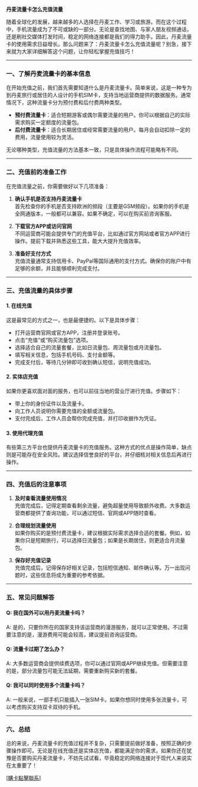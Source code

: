 **丹麦流量卡怎么充值流量**

随着全球化的发展，越来越多的人选择在丹麦工作、学习或旅游。而在这个过程中，手机流量成为了不可或缺的一部分。无论是查找地图、与家人朋友视频通话，还是刷社交媒体打发时间，稳定的网络连接都是我们的得力助手。因此，丹麦流量卡的使用需求日益增长。那么问题来了：丹麦流量卡怎么充值流量呢？别急，接下来就为大家详细解答这个问题，让你轻松掌握充值技巧！

---

### **一、了解丹麦流量卡的基本信息**

在开始充值之前，我们首先需要知道什么是丹麦流量卡。简单来说，这是一种专为到丹麦旅行或居住的人设计的手机SIM卡，支持当地运营商提供的数据服务。通常情况下，这种流量卡分为预付费和后付费两种类型。

- **预付费流量卡**：适合短期游客或偶尔需要流量的用户。你可以根据自己的实际需求购买一定额度的流量包。
- **后付费流量卡**：适合长期居住或经常需要流量的用户。每月会自动扣除一定的费用，流量使用较为灵活。

无论哪种类型，充值流量的方法基本一致，只是具体操作流程可能略有不同。

---

### **二、充值前的准备工作**

在充值流量之前，你需要做好以下几项准备：

1. **确认手机是否支持丹麦流量卡**  
   首先检查你的手机是否支持欧洲的频段（主要是GSM频段）。如果你的手机是全网通版本，一般都可以兼容。如果不确定，可以在购买前咨询客服。

2. **下载官方APP或访问官网**  
   不同运营商可能会提供专门的充值平台，比如通过官方网站或者官方APP进行操作。提前下载并熟悉这些工具，能大大提升充值效率。

3. **准备好支付方式**  
   充值流量通常支持信用卡、PayPal等国际通用的支付方式。确保你的账户中有足够的余额，并且能够顺利完成支付。

---

### **三、充值流量的具体步骤**

#### **1. 在线充值**
这是最常见的方式之一，也是最便捷的。以下是具体步骤：

- 打开运营商官网或官方APP，注册并登录账号。
- 点击“充值”或“购买流量包”选项。
- 选择适合自己的流量套餐，比如日流量包、周流量包或月流量包。
- 填写相关信息，包括手机号码、支付金额等。
- 完成支付后，等待几分钟即可收到确认短信，说明充值成功。

#### **2. 实体店充值**
如果你更喜欢面对面的服务，也可以前往当地的营业厅进行充值。步骤如下：

- 带上你的身份证件以及流量卡。
- 向工作人员说明你需要充值的金额或流量包。
- 支付完成后，工作人员会帮你完成充值，并打印收据作为凭证。

#### **3. 使用代理充值**
有些第三方平台也提供丹麦流量卡的充值服务。这种方式的优点是操作简单，缺点则是可能存在安全风险。建议选择信誉良好的平台，并仔细核对相关信息后再进行操作。

---

### **四、充值后的注意事项**

1. **及时查看流量使用情况**  
   充值完成后，记得定期查看剩余流量，避免超量使用导致额外收费。大多数运营商都提供了查询功能，可以通过短信、官网或APP随时查看。

2. **合理规划流量使用**  
   如果你购买的是预付费流量卡，建议根据实际需求选择合适的套餐。例如，如果你只是短期旅行，可以选择日流量包；如果是长期居住，则更适合月流量包。

3. **保存好充值记录**  
   充值完成后，记得保存好相关记录，包括短信通知、邮件确认等。万一出现问题时，这些信息将成为重要的参考依据。

---

### **五、常见问题解答**

#### Q: 我在国外可以用丹麦流量卡吗？
A: 是的，只要你所在的国家支持该运营商的漫游服务，就可以正常使用。不过需要注意的是，漫游费用可能会较高，建议提前咨询运营商。

#### Q: 流量卡过期了怎么办？
A: 大多数运营商会提供续费选项，你可以通过官网或APP继续充值。但需要注意的是，部分流量包可能无法延期，需要重新购买新的套餐。

#### Q: 我可以同时使用多个流量卡吗？
A: 一般来说，一部手机只能插入一张SIM卡。如果你想同时使用多张流量卡，可以考虑购买支持双卡双待的手机。

---

### **六、总结**

总的来说，丹麦流量卡的充值过程并不复杂，只需要提前做好准备，按照正确的步骤操作即可。无论是在线充值还是实体店充值，都能满足你的需求。如果你还在犹豫是否要购买丹麦流量卡，不妨先试试看，毕竟稳定的网络连接对于现代人来说实在太重要了！

[[購卡點擊聯系](https://t.me/s/esim1088)]